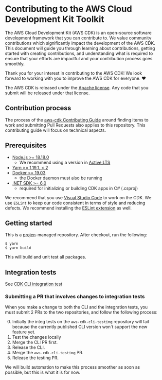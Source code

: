 # Contributing to the AWS Cloud Development Kit Toolkit

The AWS Cloud Development Kit (AWS CDK) is an open-source software development
framework that you can contribute to. We value community contributions which
significantly impact the development of the AWS CDK. This document will guide
you through learning about contributions, getting started with creating
contributions, and understanding what is required to ensure that your efforts
are impactful and your contribution process goes smoothly.

Thank you for your interest in contributing to the AWS CDK! We look forward to
working with you to improve the AWS CDK for everyone. ❤️

The AWS CDK is released under the [Apache license](http://aws.amazon.com/apache2.0/).
Any code that you submit will be released under that license.

## Contribution process

The process of the [aws-cdk Contributing
Guide](https://github.com/aws/aws-cdk/blob/main/CONTRIBUTING.md) around finding
items to work and submitting Pull Requests also applies to this repository. This
contributing guide will focus on technical aspects.

## Prerequisites

- [Node.js >= 18.18.0](https://nodejs.org/download/release/latest-v18.x/)
  - We recommend using a version in [Active LTS](https://nodejs.org/en/about/releases/)
- [Yarn >= 1.19.1, < 2](https://yarnpkg.com/lang/en/docs/install)
- [Docker >= 19.03](https://docs.docker.com/get-docker/)
  - the Docker daemon must also be running
- [.NET SDK >= 6.0](https://dotnet.microsoft.com/en-us/download)
  - required for initializing or building CDK apps in C# (.csproj)

We recommend that you use [Visual Studio Code](https://code.visualstudio.com/)
to work on the CDK.  We use `ESLint` to keep our code consistent in terms of
style and reducing defects. We recommend installing the [ESLint
extension](https://marketplace.visualstudio.com/items?itemName=dbaeumer.vscode-eslint)
as well.

## Getting started

This is a [projen](https://github.com/projen/projen)-managed repository. After checkout, run the following:

```shell
$ yarn
$ yarn build
```

This will build and unit test all packages.

## Integration tests

See [CDK CLI integration test](./packages/@aws-cdk-testing/cli-integ/README.md)

### Submitting a PR that involves changes to integration tests

When you make a change to both the CLI and the integration tests, you must submit 2 PRs to
the two repositories, and follow the following process:

0. Initially the integ tests on the `aws-cdk-cli-testing` repository will fail because
   the currently published CLI version won't support the new feature yet.
1. Test the changes locally
2. Merge the CLI PR first.
3. Release the CLI.
4. Merge the `aws-cdk-cli-testing` PR.
5. Release the testing PR.

We will build automation to make this process smoother as soon as possible, but
this is what it is for now.

